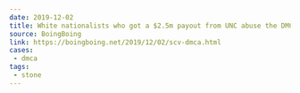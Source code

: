 ```yaml
---
date: 2019-12-02
title: White nationalists who got a $2.5m payout from UNC abuse the DMCA to censor lawyer's trove of documents about it
source: BoingBoing
link: https://boingboing.net/2019/12/02/scv-dmca.html
cases:
 - dmca
tags:
 - stone
---
```

